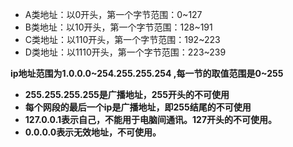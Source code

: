 - A类地址：以0开头，第一个字节范围：0~127
- B类地址：以10开头，第一个字节范围：128~191
- C类地址：以110开头，第一个字节范围：192~223
- D类地址：以1110开头，第一个字节范围：223~239


**ip地址范围为1.0.0.0~254.255.255.254
 ,每一节的取值范围是0~255**


- **255.255.255.255是广播地址，255开头的不可使用**
- **每个网段的最后一个ip是广播地址，即255结尾的不可使用**
- **127.0.0.1表示自己，不能用于电脑间通讯。127开头的不可使用。**
- **0.0.0.0表示无效地址，不可使用。**